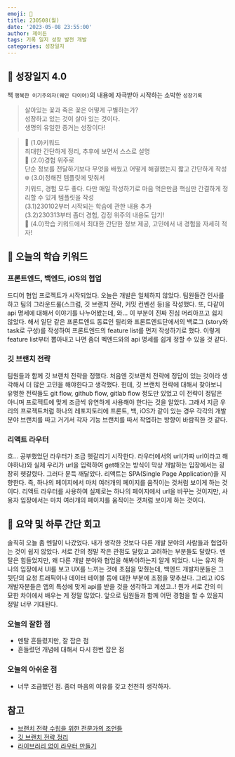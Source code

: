 ```yaml
---
emoji: 🌱
title: 230508(월)
date: '2023-05-08 23:55:00'
author: 제이든
tags: 기록 일지 성장 발전 개발
categories: 성장일지
---
```


## 🎄 성장일지 4.0

책 `행복한 이기주의자(웨인 다이어)`의 내용에 자극받아 시작하는 소박한 `성장기록`

> 살아있는 꽃과 죽은 꽃은 어떻게 구별하는가?<br/>
> 성장하고 있는 것이 살아 있는 것이다.<br/>
> 생명의 유일한 증거는 성장이다!

> 🌳 (1.0)키워드<br/>
> 최대한 간단하게 정리, 추후에 보면서 스스로 설명<br/>
> 🍉 (2.0)경험 위주로<br/>
> 단순 정보를 전달하기보다 무엇을 배웠고 어떻게 해결했는지 짧고 간단하게 작성<br/>
> ❄️ (3.0)정해진 템플릿에 맞춰서<br/>
> 키워드, 경험 모두 좋다. 다만 매일 작성하기로 마음 먹은만큼 핵심만 간결하게 정리할 수 있게 템플릿을 작성<br/>
> (3.1)230102부터 시작되는 학습에 관한 내용 추가<br/>
> (3.2)230313부터 좀더 경험, 감정 위주의 내용도 담기!<br/>
> 🌾 (4.0)학습 키워드에서 최대한 간단한 정보 제공, 고민에서 내 경험을 자세히 적자!<br/>

## 🔑 오늘의 학습 키워드

### 프론트엔드, 백엔드, iOS의 협업

드디어 협업 프로젝트가 시작되었다. 오늘은 개발은 일체하지 않았다. 팀원들간 인사를 하고 팀의 그라운드룰(스크럼, 깃 브랜치 전략, 커밋 컨벤션 등)을 작성했다. 또,
다같이 api 명세에 대해서 이야기를 나누어봤는데, 와... 이 부분이 진짜 진심 머리아프고 쉽지 않았다. 해서 일단 같은 프론트엔드 동료인 릴리와 프론트엔드단에서의 백로그
(story와 task로 구성)를 작성하여 프론트엔드의 feature list를 먼저 작성하기로 했다. 이렇게 feature list부터 뽑아내고 나면 좀더 벡엔드와의 api 명세를 쉽게 정할 수 있을 것 같다.

### 깃 브랜치 전략

팀원들과 함께 깃 브랜치 전략을 정했다. 처음엔 깃브랜치 전략에 정답이 있는 것이라 생각해서 더 많은 고민을 해야한다고 생각했다. 헌데, 깃 브랜치 전략에 대해서 찾아보니
유명한 전략들도 git flow, github flow, gitlab flow 정도만 있었고 이 전략이 정답은 아니며 프로젝트에 맞게 조금씩 유연하게 사용해야 한다는 것을 알았다. 그래서
지금 우리의 프로젝트처럼 하나의 레포지토리에 프론트, 백, iOS가 같이 있는 경우 각각의 개발 분야 브랜치를 따고 거기서 각자 기능 브랜치를 따서 작업하는 방향이 바람직한 것 같다.

### 리액트 라우터

흐... 공부했었던 라우터가 조금 헷갈리기 시작한다. 라우터에서의 url(가짜 url이라고 해야하나)와 실제 우리가 url을 입력하여 get해오는 방식이 막상 개발하는 입장에서는
굉장히 헷갈렸다. 그러다 문득 깨달았다. 리액트는 SPA(Single Page Application)을 지향한다. 즉, 하나의 페이지에서 마치 여러개의 페이지를 움직이는 것처럼 보이게 하는 것이다.
리액트 라우터를 사용하여 실제로는 하나의 페이지에서 url을 바꾸는 것이지만, 사용자 입장에서는 마치 여러개의 페이지를 움직이는 것처럼 보이게 하는 것이다.

## 📝 요약 및 하루 간단 회고

솔직히 오늘 좀 멘탈이 나갔었다. 내가 생각한 것보다 다른 개발 분야의 사람들과 협업하는 것이 쉽지 않았다. 서로 간의 정말 작은 관점도 달랐고 고려하는 부분들도 달랐다.
멘탈은 힘들었지만, 왜 다른 개발 분야와 협업을 해봐야하는지 알게 되었다. 나는 유저 하나의 입장에서 UI를 보고 UX를 느끼는 것에 초점을 맞췄는데, 백엔드 개발자분들은
그 뒷단의 요청 트래픽이나 데이터 테이블 등에 대한 부분에 초점을 맞추셨다. 그리고 iOS 개발자분들은 앱의 특성에 맞게 api를 받을 것을 생각하고 계셨고..! 뭔가 서로 간의
미묘한 차이에서 배우는 게 정말 많았다. 앞으로 팀원들과 함께 어떤 경험을 할 수 있을지 정말 너무 기대된다.

### 오늘의 잘한 점

- 멘탈 흔들렸지만, 잘 잡은 점
- 흔들렸던 개념에 대해서 다시 한번 잡은 점

### 오늘의 아쉬운 점

- 너무 조급했던 점. 좀더 마음의 여유를 갖고 천천히 생각하자.

## 참고

- [브랜치 전략 수립을 위한 전문가의 조언들](https://blog.hwahae.co.kr/all/tech/9507)
- [깃 브랜치 전략 정리](https://inpa.tistory.com/entry/GIT-%E2%9A%A1%EF%B8%8F-github-flow-git-flow-%F0%9F%93%88-%EB%B8%8C%EB%9E%9C%EC%B9%98-%EC%A0%84%EB%9E%B5)
- [라이브러리 없이 라우터 만들기](https://fe-developers.kakaoent.com/2022/221124-router-without-library/)

```toc

```
